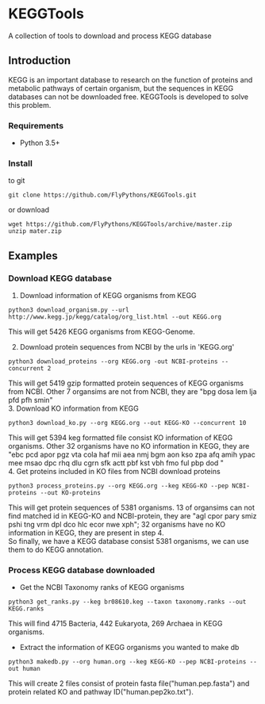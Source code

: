 # KEGGTools
A collection of tools to download and process KEGG database
## Introduction
KEGG is an important database to research on the function of proteins and metabolic pathways of certain organism, but the sequences in KEGG databases can not be downloaded free. KEGGTools is developed to solve this problem.
### Requirements
* Python 3.5+
### Install
to git  
```
git clone https://github.com/FlyPythons/KEGGTools.git
```
or download
```
wget https://github.com/FlyPythons/KEGGTools/archive/master.zip
unzip mater.zip
```
## Examples
### Download KEGG database
1. Download information of KEGG organisms from KEGG   
```
python3 download_organism.py --url http://www.kegg.jp/kegg/catalog/org_list.html --out KEGG.org
```
This will get 5426 KEGG organisms from KEGG-Genome.  

2. Download protein sequences from NCBI by the urls in 'KEGG.org'
```
python3 download_proteins --org KEGG.org -out NCBI-proteins --concurrent 2
```
This will get 5419 gzip formatted protein sequences of KEGG organisms from NCBI. Other 7 organsims are not from NCBI, they are "bpg dosa lem lja pfd pfh smin"  
3. Download KO information from KEGG
```
python3 download_ko.py --org KEGG.org --out KEGG-KO --concurrent 10
```
This will get 5394 keg formatted file consist KO information of KEGG organisms. Other 32 organisms have no KO information in KEGG, they are "ebc pcd apor pgz vta cola haf mii aea nmj bgm aon kso zpa afq amih ypac mee msao dpc rhq dlu cgrn sfk actt pbf kst vbh fmo ful pbp dod "  
4. Get proteins included in KO files from NCBI download proteins  
```
python3 process_proteins.py --org KEGG.org --keg KEGG-KO --pep NCBI-proteins --out KO-proteins
```
This will get protein sequences of 5381 organisms. 13 of organsims can not find matched id in KEGG-KO and NCBI-protein, they are "agl cpor pary smiz pshi tng vrm dpl dco hlc ecor nwe xph"; 32 organisms have no KO information in KEGG, they are present in step 4.  
So finally, we have a KEGG database consist 5381 organisms, we can use them to do KEGG annotation. 
### Process KEGG database downloaded
* Get the NCBI Taxonomy ranks of KEGG organisms
```
python3 get_ranks.py --keg br08610.keg --taxon taxonomy.ranks --out KEGG.ranks
```
This will find 4715 Bacteria, 442 Eukaryota, 269 Archaea in KEGG organisms.
* Extract the information of KEGG organisms you wanted to make db
```
python3 makedb.py --org human.org --keg KEGG-KO --pep NCBI-proteins --out human
```
This will create 2 files consist of protein fasta file("human.pep.fasta") and protein related KO and pathway ID("human.pep2ko.txt").
